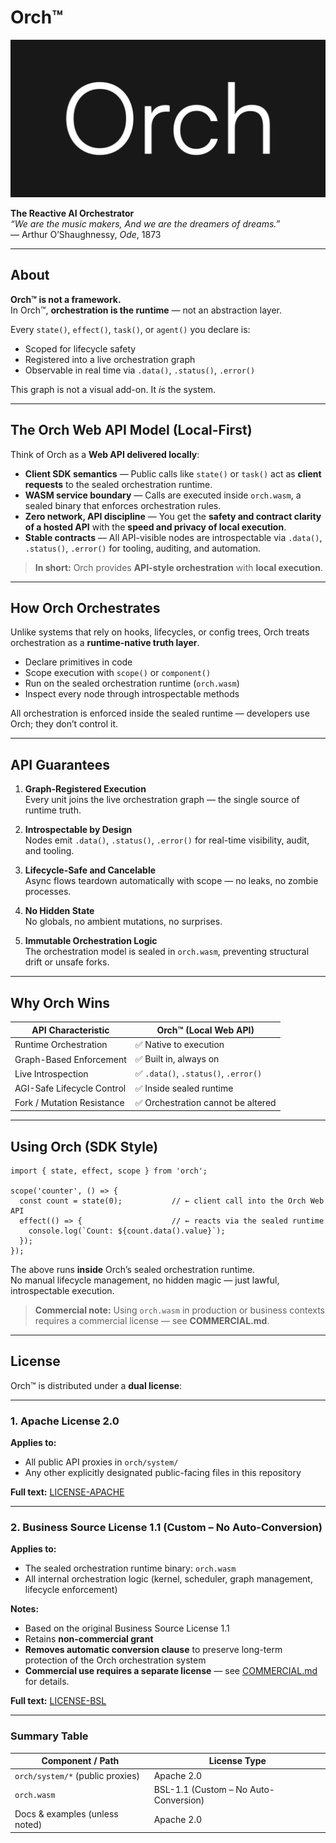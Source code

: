 # Orch™

![banner](./website/assets/banner.png)

**The Reactive AI Orchestrator**  
*“We are the music makers, And we are the dreamers of dreams.”*  
— Arthur O’Shaughnessy, *Ode*, 1873

---

## About

**Orch™ is not a framework.**  
In Orch™, **orchestration is the runtime** — not an abstraction layer.

Every `state()`, `effect()`, `task()`, or `agent()` you declare is:

- Scoped for lifecycle safety  
- Registered into a live orchestration graph  
- Observable in real time via `.data()`, `.status()`, `.error()`

This graph is not a visual add-on. It *is* the system.

---

## The Orch Web API Model (Local-First)

Think of Orch as a **Web API delivered locally**:

- **Client SDK semantics** — Public calls like `state()` or `task()` act as **client requests** to the sealed orchestration runtime.  
- **WASM service boundary** — Calls are executed inside `orch.wasm`, a sealed binary that enforces orchestration rules.  
- **Zero network, API discipline** — You get the **safety and contract clarity of a hosted API** with the **speed and privacy of local execution**.  
- **Stable contracts** — All API-visible nodes are introspectable via `.data()`, `.status()`, `.error()` for tooling, auditing, and automation.

> **In short:** Orch provides **API-style orchestration** with **local execution**.

---

## How Orch Orchestrates

Unlike systems that rely on hooks, lifecycles, or config trees, Orch treats orchestration as a **runtime-native truth layer**.

- Declare primitives in code  
- Scope execution with `scope()` or `component()`  
- Run on the sealed orchestration runtime (`orch.wasm`)  
- Inspect every node through introspectable methods

All orchestration is enforced inside the sealed runtime — developers use Orch; they don’t control it.

---

## API Guarantees

1. **Graph-Registered Execution**  
   Every unit joins the live orchestration graph — the single source of runtime truth.

2. **Introspectable by Design**  
   Nodes emit `.data()`, `.status()`, `.error()` for real-time visibility, audit, and tooling.

3. **Lifecycle-Safe and Cancelable**  
   Async flows teardown automatically with scope — no leaks, no zombie processes.

4. **No Hidden State**  
   No globals, no ambient mutations, no surprises.

5. **Immutable Orchestration Logic**  
   The orchestration model is sealed in `orch.wasm`, preventing structural drift or unsafe forks.

---

## Why Orch Wins

| API Characteristic             | Orch™ (Local Web API)                  |
|--------------------------------|----------------------------------------|
| Runtime Orchestration          | ✅ Native to execution                 |
| Graph-Based Enforcement        | ✅ Built in, always on                 |
| Live Introspection             | ✅ `.data()`, `.status()`, `.error()`  |
| AGI-Safe Lifecycle Control     | ✅ Inside sealed runtime               |
| Fork / Mutation Resistance     | ✅ Orchestration cannot be altered     |

---

## Using Orch (SDK Style)

    import { state, effect, scope } from 'orch';

    scope('counter', () => {
      const count = state(0);           // ← client call into the Orch Web API
      effect(() => {                    // ← reacts via the sealed runtime
        console.log(`Count: ${count.data().value}`);
      });
    });

The above runs **inside** Orch’s sealed orchestration runtime.  
No manual lifecycle management, no hidden magic — just lawful, introspectable execution.

> **Commercial note:** Using `orch.wasm` in production or business contexts requires a commercial license — see **COMMERCIAL.md**.

---

## License

Orch™ is distributed under a **dual license**:

---

### 1. Apache License 2.0

**Applies to:**

- All public API proxies in `orch/system/`
- Any other explicitly designated public-facing files in this repository

**Full text:** [LICENSE-APACHE](./LICENSE-APACHE.md)

---

### 2. Business Source License 1.1 (Custom – No Auto-Conversion)

**Applies to:**

- The sealed orchestration runtime binary: `orch.wasm`
- All internal orchestration logic (kernel, scheduler, graph management, lifecycle enforcement)

**Notes:**

- Based on the original Business Source License 1.1  
- Retains **non-commercial grant**  
- **Removes automatic conversion clause** to preserve long-term protection of the Orch orchestration system  
- **Commercial use requires a separate license** — see [COMMERCIAL.md](./COMMERCIAL.md) for details.

**Full text:** [LICENSE-BSL](./LICENSE-BSL.md)

---

### Summary Table

| Component / Path                | License Type                                      |
|---------------------------------|---------------------------------------------------|
| `orch/system/*` (public proxies)| Apache 2.0                                        |
| `orch.wasm`                     | BSL-1.1 (Custom – No Auto-Conversion)             |
| Docs & examples (unless noted)  | Apache 2.0                                        |
